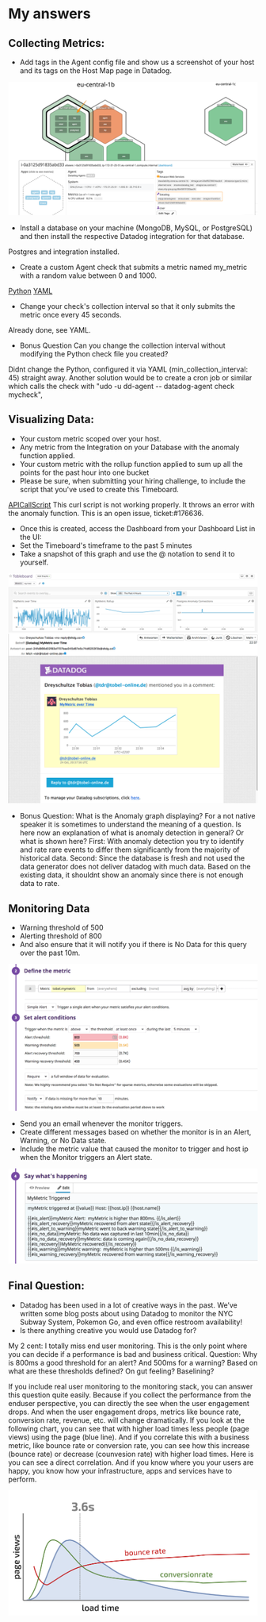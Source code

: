 # My answers

## Collecting Metrics:

* Add tags in the Agent config file and show us a screenshot of your host and its tags on the Host Map page in Datadog.

![Host Map](ddimg1.png)

* Install a database on your machine (MongoDB, MySQL, or PostgreSQL) and then install the respective Datadog integration for that database.

Postgres and integration installed.

* Create a custom Agent check that submits a metric named my_metric with a random value between 0 and 1000.

[Python](mycheck.py)
[YAML](mycheck.-yaml)

* Change your check's collection interval so that it only submits the metric once every 45 seconds.

Already done, see YAML.

* Bonus Question Can you change the collection interval without modifying the Python check file you created?

Didnt change the Python, configured it via YAML (min_collection_interval: 45) straight away. Another solution would be to create a cron job or similar which calls the check with "udo -u dd-agent -- datadog-agent check mycheck",

## Visualizing Data:

* Your custom metric scoped over your host.
* Any metric from the Integration on your Database with the anomaly function applied.
* Your custom metric with the rollup function applied to sum up all the points for the past hour into one bucket
* Please be sure, when submitting your hiring challenge, to include the script that you've used to create this Timeboard.

[APICallScript](curlapi.sh) This curl script is not working properly. It throws an error with the anomaly function. This is an open issue, ticket:#176636.

* Once this is created, access the Dashboard from your Dashboard List in the UI:
* Set the Timeboard's timeframe to the past 5 minutes
* Take a snapshot of this graph and use the @ notation to send it to yourself.

![Dashboard](ddimg2.png)
![Email](ddimg3.png)

* Bonus Question: What is the Anomaly graph displaying?
For a not native speaker it is sometimes to understand the meaning of a question. Is here now an explanation of what is anomaly detection in general? Or what is shown here?
First: With anomaly detection you try to identify and rate rare events to differ them significantly from the majority of historical data.
Second: Since the database is fresh and not used the data generator does not deliver datadog with much data. Based on the existing data, it shouldnt show an anomaly since there is not enough data to rate.

## Monitoring Data
* Warning threshold of 500
* Alerting threshold of 800
* And also ensure that it will notify you if there is No Data for this query over the past 10m.

![Monitor config](ddimg4.png)

* Send you an email whenever the monitor triggers.
* Create different messages based on whether the monitor is in an Alert, Warning, or No Data state.
* Include the metric value that caused the monitor to trigger and host ip when the Monitor triggers an Alert state.

![Monitor config](ddimg6.png)

## Final Question:
* Datadog has been used in a lot of creative ways in the past. We’ve written some blog posts about using Datadog to monitor the NYC Subway System, Pokemon Go, and even office restroom availability!
* Is there anything creative you would use Datadog for?

My 2 cent: I totally miss end user monitoring. This is the only point where you can decide if a performance is bad and business critical. Question: Why is 800ms a good threshold for an alert? And 500ms for a warning? Based on what are these thresholds defined? On gut feeling? Baselining? 

If you include real user monitoring to the monitoring stack, you can answer this question quite easily. Because if you collect the performance from the enduser perspective, you can directly the see when the user engagement drops. And when the user engagement drops, metrics like bounce rate, conversion rate, revenue, etc. will change dramatically. If you look at the following chart, you can see that with higher load times less people (page views) using the page (blue line). And if you correlate this with a business metric, like bounce rate or conversion rate, you can see how this increase (bounce rate) or decrease (counvesion rate) with higher load times. Here is you can see a direct correlation. And if you know where you your users are happy, you know how your infrastructure, apps and services have to perform.

![Load Time Business Metric Correlation](ddimg5.png)
